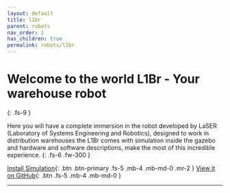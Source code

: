 ```yaml
---
layout: default
title: l1br
parent: robots
nav_order: 1
has_children: true
permalink: robots/l1br
---
```


# Welcome to the world L1Br - Your warehouse robot
{: .fs-9 }

Here you will have a complete immersion in the robot developed by LaSER (Laboratory of Systems Engineering and Robotics), designed to work in distribution warehouses the L1Br comes with simulation inside the gazebo and hardware and software descriptions, make the most of this incredible experience.
{: .fs-6 .fw-300 }

[Install Simulation](https://laser-robotics.github.io/robots/Simulation/install_simulation/){: .btn .btn-primary .fs-5 .mb-4 .mb-md-0 .mr-2 } [View it on GitHub](https://github.com/LASER-Robotics/Warehouse_Gazebo){: .btn .fs-5 .mb-4 .mb-md-0 }

--- 